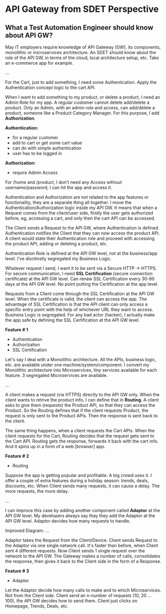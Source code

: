 # API Gateway from SDET Perspective
## What a Test Automation Engineer should know about API GW?

May IT employers require knowledge of API Gateway (GW), its components, monolithic or microservices architecture. An SDET should know about the role of the API GW, in terms of the cloud, local architecture setup, etc. Take an e-commerce app for example.

...

For the Cart, just to add something, I need some Authentication. Apply the Authentication concept logic to the cart API.

When I want to add something to my product, or delete a product, I need an Admin Role for my app. A regular customer cannot delete add/delete a product. Only an Admin, with an admin role and access, can add/delete a product, someone like a Product Category Manager. For this purpose, I add __Authorization__.

__Authentication:__
- for a regular customer
- add to cart or get some cart value
- can do with simple authentication
- user has to be logged in

__Authorization:__
- require Admin Access

For /home and /product, I don't need any Access without username/password, I can hit the app and access it.

Authentication and Authorization are not related to the app features or functionality, they are a separate thing all together.
I move the Authentication/Authorization logic inside my API GW. It means that when a Request comes from the client/user side, firstly the user gets authorized before, eg, accessing a cart, and only then the cart API can be accessed.

The Client sends a Request to the API GW, where Authentication is defined. Authentication notifies the Client that they can now access the product API. A client would state their Authentication role and proceed with accessing the product API, adding or deleting a product, etc.

Authentication Role is defined at the API GW level, not at the business/app level. I've disctinstly segregated my Business Logic.

Whatever request I send, I want it to be sent via a Secure HTTP -> HTTPS. For secure communication, I need __SSL Certification__ (secure connection certificate) at the API GW level. Can renew SSL Certification every 30-60 days at the API GW level. No point putting the Certification at the app level.

Requests from a Client come through the SSL Certification at the API GW level. When the certificate is valid, the client can access the app. The advantage of SSL Certification is that the API client can only access a specific entry point with the help of whichever URL they want to access. Business Logic is segregated. For any bad actor (hacker), I actually make the app safe by defining the SSL Certification at the API GW level.


__Feature # 1__
- Authentication
- Authorization
- SSL Certification


Let's say I deal with a Monolithic architecture. All the APIs, business logic, etc. are available under one machine/system/component. I convert my Monolithic architecture into Microservices, tiny services available for each feature. 3 segregated Microservices are available.

...

A client makes a request (via HTTPS) directly to the API GW only. When the client wants to retrive the product info, I can define that in __Routing__. A client asks to give them (requests) the Product API, so that they can access the Product. So the Routing defines that if the client requests Product, the request is only sent to the Product APIs. Then the response is sent back to the client.

The same thing happens, when a client requests the Cart APIs. When the client requests for the Cart, Routing decides that the request gets sent to the Cart API. Routing gets the response, forwards it back with the cart info. And it spins up in a form of a web [browser] app.

__Feature # 2__
- Routing

Suppose the app is getting popular and profitable. A big crowd uses it. I offer a couple of  extra features during a holiday season: trends, deals, discounts, etc. When Client sends many requests, it can cause a delay. The more requests, the more delay.

...

I can improce this case by adding another component called __Adaptor__ at the API GW level. My developers always say thay they add the Adaptor at the API GW level. Adaptor decides how many requests to handle.

Improved Diagram:
...

Adaptor takes the Request from the Client/Device. Client sends Request to the Adaptor via one single network call. It's faster than before, when Client sent 4 different requests. Now Client sends 1 single request over the network to the API GW. The Gateway makes a number of calls, consolidates the response, then gives it back to the Client side in the form of a Response.

__Feature # 3__
- Adaptor

Let the Adaptor decide how many calls to make and to which Microservices. Not from the Client side. Client send an n-number of requests (10, 20 ... 100), the API GW decides how to send them. Client just clicks on Homepage, Trends, Deals, etc.


